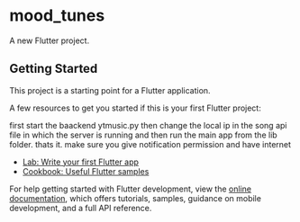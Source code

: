 # mood_tunes

A new Flutter project.

## Getting Started

This project is a starting point for a Flutter application.

A few resources to get you started if this is your first Flutter project:

 first start the baackend ytmusic.py then change the local ip in the song api file in which the server is running and then run the main app from the lib folder. thats it. make sure you give notification permission and have internet

- [Lab: Write your first Flutter app](https://docs.flutter.dev/get-started/codelab)
- [Cookbook: Useful Flutter samples](https://docs.flutter.dev/cookbook)

For help getting started with Flutter development, view the
[online documentation](https://docs.flutter.dev/), which offers tutorials,
samples, guidance on mobile development, and a full API reference.
